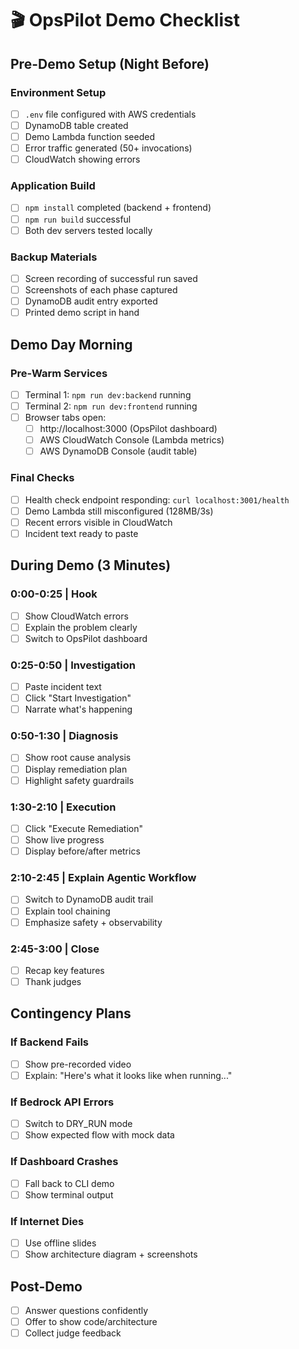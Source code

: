 # 🎬 OpsPilot Demo Checklist

## Pre-Demo Setup (Night Before)

### Environment Setup
- [ ] `.env` file configured with AWS credentials
- [ ] DynamoDB table created
- [ ] Demo Lambda function seeded
- [ ] Error traffic generated (50+ invocations)
- [ ] CloudWatch showing errors

### Application Build
- [ ] `npm install` completed (backend + frontend)
- [ ] `npm run build` successful
- [ ] Both dev servers tested locally

### Backup Materials
- [ ] Screen recording of successful run saved
- [ ] Screenshots of each phase captured
- [ ] DynamoDB audit entry exported
- [ ] Printed demo script in hand

## Demo Day Morning

### Pre-Warm Services
- [ ] Terminal 1: `npm run dev:backend` running
- [ ] Terminal 2: `npm run dev:frontend` running
- [ ] Browser tabs open:
  - [ ] http://localhost:3000 (OpsPilot dashboard)
  - [ ] AWS CloudWatch Console (Lambda metrics)
  - [ ] AWS DynamoDB Console (audit table)

### Final Checks
- [ ] Health check endpoint responding: `curl localhost:3001/health`
- [ ] Demo Lambda still misconfigured (128MB/3s)
- [ ] Recent errors visible in CloudWatch
- [ ] Incident text ready to paste

## During Demo (3 Minutes)

### 0:00-0:25 | Hook
- [ ] Show CloudWatch errors
- [ ] Explain the problem clearly
- [ ] Switch to OpsPilot dashboard

### 0:25-0:50 | Investigation
- [ ] Paste incident text
- [ ] Click "Start Investigation"
- [ ] Narrate what's happening

### 0:50-1:30 | Diagnosis
- [ ] Show root cause analysis
- [ ] Display remediation plan
- [ ] Highlight safety guardrails

### 1:30-2:10 | Execution
- [ ] Click "Execute Remediation"
- [ ] Show live progress
- [ ] Display before/after metrics

### 2:10-2:45 | Explain Agentic Workflow
- [ ] Switch to DynamoDB audit trail
- [ ] Explain tool chaining
- [ ] Emphasize safety + observability

### 2:45-3:00 | Close
- [ ] Recap key features
- [ ] Thank judges

## Contingency Plans

### If Backend Fails
- [ ] Show pre-recorded video
- [ ] Explain: "Here's what it looks like when running..."

### If Bedrock API Errors
- [ ] Switch to DRY_RUN mode
- [ ] Show expected flow with mock data

### If Dashboard Crashes
- [ ] Fall back to CLI demo
- [ ] Show terminal output

### If Internet Dies
- [ ] Use offline slides
- [ ] Show architecture diagram + screenshots

## Post-Demo
- [ ] Answer questions confidently
- [ ] Offer to show code/architecture
- [ ] Collect judge feedback
